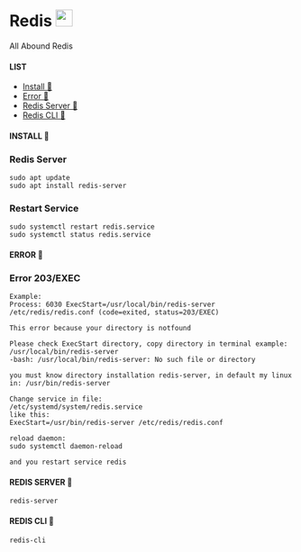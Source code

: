 # Redis <img src="https://raw.githubusercontent.com/MartinHeinz/MartinHeinz/master/wave.gif" width="30px">
All Abound Redis

#### LIST
- [Install 👻](#install-)
- [Error 👻](#error-)
- [Redis Server 👻](#redis-server-)
- [Redis CLI 👻](#redis-cli-)

#### INSTALL 👻
### Redis Server
    sudo apt update
    sudo apt install redis-server
    
### Restart Service
    sudo systemctl restart redis.service
    sudo systemctl status redis.service

#### ERROR 👻
### Error 203/EXEC
    Example:
    Process: 6030 ExecStart=/usr/local/bin/redis-server /etc/redis/redis.conf (code=exited, status=203/EXEC)
    
    This error because your directory is notfound
    
    Please check ExecStart directory, copy directory in terminal example:
    /usr/local/bin/redis-server
    -bash: /usr/local/bin/redis-server: No such file or directory

    you must know directory installation redis-server, in default my linux in: /usr/bin/redis-server
    
    Change service in file:  
    /etc/systemd/system/redis.service
    like this:
    ExecStart=/usr/bin/redis-server /etc/redis/redis.conf
    
    reload daemon:
    sudo systemctl daemon-reload
    
    and you restart service redis
    
    
#### REDIS SERVER 👻
    redis-server
#### REDIS CLI 👻
    redis-cli
